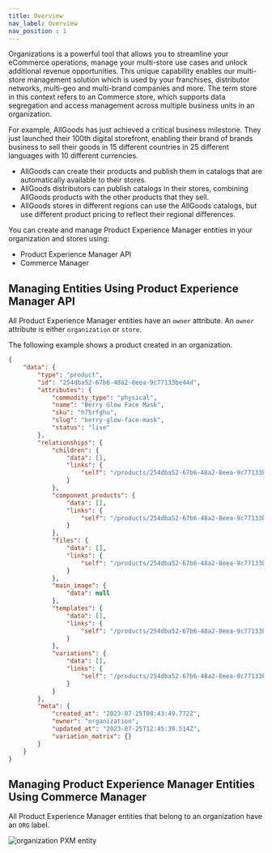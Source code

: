 ```yaml
---
title: Overview 
nav_label: Overview
nav_position : 1
---
```


Organizations is a powerful tool that allows you to streamline your eCommerce operations, manage your multi-store use cases and unlock additional revenue opportunities. This unique capability enables our multi-store management solution which is used by your franchises, distributor networks, multi-geo and multi-brand companies and more. The term store in this context refers to an Commerce store, which supports data segregation and access management across multiple business units in an organization.

For example, AllGoods has just achieved a critical business milestone. They just launched their 100th digital storefront, enabling their brand of brands business to sell their goods in 15 different countries in 25 different languages with 10 different currencies.

- AllGoods can create their products and publish them in catalogs that are automatically available to their stores.
- AllGoods distributors can publish catalogs in their stores, combining AllGoods products with the other products that they sell.
- AllGoods stores in different regions can use the AllGoods catalogs, but use different product pricing to reflect their regional differences.

You can create and manage Product Experience Manager entities in your organization and stores using:

- Product Experience Manager API
- Commerce Manager

## Managing Entities Using Product Experience Manager API

All Product Experience Manager entities have an `owner` attribute. An `owner` attribute is either `organization` or `store`. 

The following example shows a product created in an organization.

```json
{
    "data": {
        "type": "product",
        "id": "254dba52-67b6-48a2-8eea-9c77133be44d",
        "attributes": {
            "commodity_type": "physical",
            "name": "Berry Glow Face Mask",
            "sku": "h75rfghu",
            "slug": "berry-glow-face-mask",
            "status": "live"
        },
        "relationships": {
            "children": {
                "data": [],
                "links": {
                    "self": "/products/254dba52-67b6-48a2-8eea-9c77133be44d/children"
                }
            },
            "component_products": {
                "data": [],
                "links": {
                    "self": "/products/254dba52-67b6-48a2-8eea-9c77133be44d/relationships/component_products"
                }
            },
            "files": {
                "data": [],
                "links": {
                    "self": "/products/254dba52-67b6-48a2-8eea-9c77133be44d/relationships/files"
                }
            },
            "main_image": {
                "data": null
            },
            "templates": {
                "data": [],
                "links": {
                    "self": "/products/254dba52-67b6-48a2-8eea-9c77133be44d/relationships/templates"
                }
            },
            "variations": {
                "data": [],
                "links": {
                    "self": "/products/254dba52-67b6-48a2-8eea-9c77133be44d/relationships/variations"
                }
            }
        },
        "meta": {
            "created_at": "2023-07-25T08:43:49.772Z",
            "owner": "organization",
            "updated_at": "2023-07-25T12:45:39.514Z",
            "variation_matrix": {}
        }
    }
}
```

## Managing Product Experience Manager Entities Using Commerce Manager

All Product Experience Manager entities that belong to an organization have an `ORG` label. 

![organization PXM entity](/assets/org_label.png)
